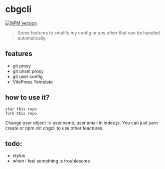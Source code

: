 # cbgcli

[![NPM version](https://img.shields.io/npm/v/create-cbgcli?color=3AB9D4&label=)](https://www.npmjs.com/package/create-cbgcli)

> Some features to smplify my config or any other that can be handled automatically.

## features
- git proxy
- git unset proxy
- git user config
- VitePress Template

## how to use it?

```
star this repo
fork this repo
```

Change user object -> user.name, user.email in index.js.
You can just yarn create or npm init cbgcli to use other feactures.

## todo:
- stylus
- when i feel something is troublesome
